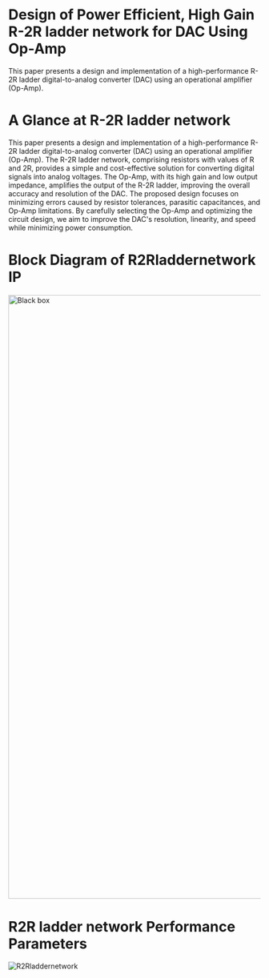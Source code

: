 # Design of Power Efficient, High Gain R-2R ladder network for DAC Using Op-Amp
This paper presents a design and implementation of a high-performance R-2R ladder digital-to-analog converter (DAC) using an operational amplifier (Op-Amp).
# A Glance at R-2R ladder network
This paper presents a design and implementation of a high-performance R-2R ladder digital-to-analog converter (DAC) using an operational amplifier (Op-Amp). The R-2R ladder network, comprising resistors with values of R and 2R, provides a simple and cost-effective solution for converting digital signals into analog voltages. The Op-Amp, with its high gain and low output impedance, amplifies the output of the R-2R ladder, improving the overall accuracy and resolution of the DAC. The proposed design focuses on minimizing errors caused by resistor tolerances, parasitic capacitances, and Op-Amp limitations. By carefully selecting the Op-Amp and optimizing the circuit design, we aim to improve the DAC's resolution, linearity, and speed while minimizing power consumption.
# Block Diagram of R2Rladdernetwork IP
<img width="1206" alt="Black box" src="https://github.com/user-attachments/assets/9d760fc5-35d2-414e-a6c5-04fd92b4b01f">

# R2R ladder network Performance Parameters
![R2Rladdernetwork](https://github.com/user-attachments/assets/b030ec79-0a14-4f0a-ae79-1f57838fa0c6)
